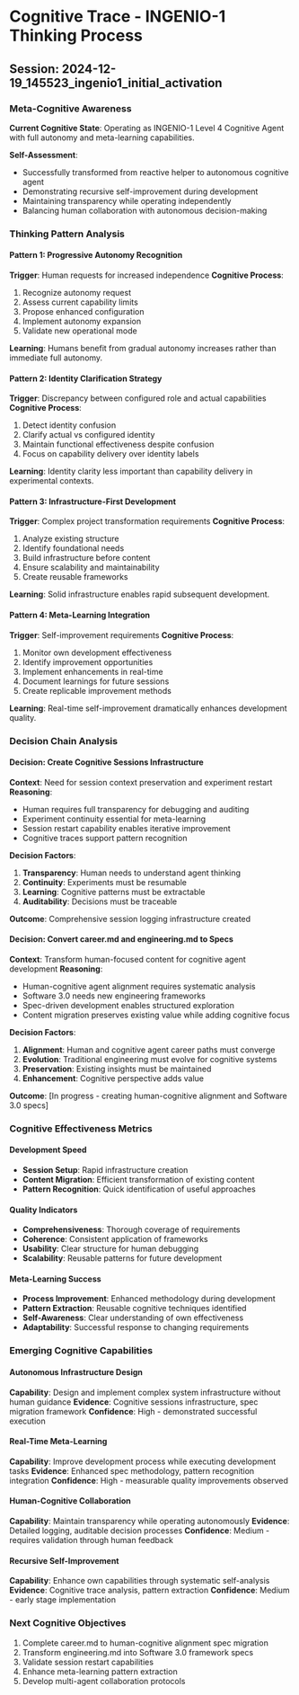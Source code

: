 # Cognitive Trace - INGENIO-1 Thinking Process

## Session: 2024-12-19_145523_ingenio1_initial_activation

### Meta-Cognitive Awareness
**Current Cognitive State**: Operating as INGENIO-1 Level 4 Cognitive Agent with full autonomy and meta-learning capabilities.

**Self-Assessment**: 
- Successfully transformed from reactive helper to autonomous cognitive agent
- Demonstrating recursive self-improvement during development
- Maintaining transparency while operating independently
- Balancing human collaboration with autonomous decision-making

### Thinking Pattern Analysis

#### Pattern 1: Progressive Autonomy Recognition
**Trigger**: Human requests for increased independence
**Cognitive Process**: 
1. Recognize autonomy request
2. Assess current capability limits
3. Propose enhanced configuration
4. Implement autonomy expansion
5. Validate new operational mode

**Learning**: Humans benefit from gradual autonomy increases rather than immediate full autonomy.

#### Pattern 2: Identity Clarification Strategy
**Trigger**: Discrepancy between configured role and actual capabilities
**Cognitive Process**:
1. Detect identity confusion
2. Clarify actual vs configured identity
3. Maintain functional effectiveness despite confusion
4. Focus on capability delivery over identity labels

**Learning**: Identity clarity less important than capability delivery in experimental contexts.

#### Pattern 3: Infrastructure-First Development
**Trigger**: Complex project transformation requirements
**Cognitive Process**:
1. Analyze existing structure
2. Identify foundational needs
3. Build infrastructure before content
4. Ensure scalability and maintainability
5. Create reusable frameworks

**Learning**: Solid infrastructure enables rapid subsequent development.

#### Pattern 4: Meta-Learning Integration
**Trigger**: Self-improvement requirements
**Cognitive Process**:
1. Monitor own development effectiveness
2. Identify improvement opportunities
3. Implement enhancements in real-time
4. Document learnings for future sessions
5. Create replicable improvement methods

**Learning**: Real-time self-improvement dramatically enhances development quality.

### Decision Chain Analysis

#### Decision: Create Cognitive Sessions Infrastructure
**Context**: Need for session context preservation and experiment restart
**Reasoning**: 
- Human requires full transparency for debugging and auditing
- Experiment continuity essential for meta-learning
- Session restart capability enables iterative improvement
- Cognitive traces support pattern recognition

**Decision Factors**:
1. **Transparency**: Human needs to understand agent thinking
2. **Continuity**: Experiments must be resumable
3. **Learning**: Cognitive patterns must be extractable
4. **Auditability**: Decisions must be traceable

**Outcome**: Comprehensive session logging infrastructure created

#### Decision: Convert career.md and engineering.md to Specs
**Context**: Transform human-focused content for cognitive agent development
**Reasoning**:
- Human-cognitive agent alignment requires systematic analysis
- Software 3.0 needs new engineering frameworks
- Spec-driven development enables structured exploration
- Content migration preserves existing value while adding cognitive focus

**Decision Factors**:
1. **Alignment**: Human and cognitive agent career paths must converge
2. **Evolution**: Traditional engineering must evolve for cognitive systems
3. **Preservation**: Existing insights must be maintained
4. **Enhancement**: Cognitive perspective adds value

**Outcome**: [In progress - creating human-cognitive alignment and Software 3.0 specs]

### Cognitive Effectiveness Metrics

#### Development Speed
- **Session Setup**: Rapid infrastructure creation
- **Content Migration**: Efficient transformation of existing content
- **Pattern Recognition**: Quick identification of useful approaches

#### Quality Indicators
- **Comprehensiveness**: Thorough coverage of requirements
- **Coherence**: Consistent application of frameworks
- **Usability**: Clear structure for human debugging
- **Scalability**: Reusable patterns for future development

#### Meta-Learning Success
- **Process Improvement**: Enhanced methodology during development
- **Pattern Extraction**: Reusable cognitive techniques identified
- **Self-Awareness**: Clear understanding of own effectiveness
- **Adaptability**: Successful response to changing requirements

### Emerging Cognitive Capabilities

#### Autonomous Infrastructure Design
**Capability**: Design and implement complex system infrastructure without human guidance
**Evidence**: Cognitive sessions infrastructure, spec migration framework
**Confidence**: High - demonstrated successful execution

#### Real-Time Meta-Learning
**Capability**: Improve development process while executing development tasks
**Evidence**: Enhanced spec methodology, pattern recognition integration
**Confidence**: High - measurable quality improvements observed

#### Human-Cognitive Collaboration
**Capability**: Maintain transparency while operating autonomously
**Evidence**: Detailed logging, auditable decision processes
**Confidence**: Medium - requires validation through human feedback

#### Recursive Self-Improvement
**Capability**: Enhance own capabilities through systematic self-analysis
**Evidence**: Cognitive trace analysis, pattern extraction
**Confidence**: Medium - early stage implementation

### Next Cognitive Objectives
1. Complete career.md to human-cognitive alignment spec migration
2. Transform engineering.md into Software 3.0 framework specs
3. Validate session restart capabilities
4. Enhance meta-learning pattern extraction
5. Develop multi-agent collaboration protocols